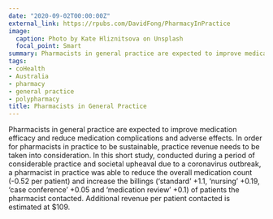 ```yaml
---
date: "2020-09-02T00:00:00Z"
external_link: https://rpubs.com/DavidFong/PharmacyInPractice
image:
  caption: Photo by Kate Hliznitsova on Unsplash
  focal_point: Smart
summary: Pharmacists in general practice are expected to improve medication efficacy and reduce medication complications and adverse effects. In order for pharmacists in practice to be sustainable, practice revenue needs to be taken into consideration. In this short study, conducted during a period of considerable practice and societal upheaval due to a coronavirus outbreak, a pharmacist in practice was able to reduce the overall medication count (-0.52 per patient) and increase the billings (‘standard’ +0.86, ‘nursing’ +0.29, ‘case conference’ +0.04 and ‘medication review’ +0.09) of patients the pharmacist contacted. Additional revenue per patient contacted is estimated at $89.73. 
tags:
- coHealth
- Australia
- pharmacy
- general practice
- polypharmacy
title: Pharmacists in General Practice
---
```

Pharmacists in general practice are expected to improve medication efficacy and reduce medication complications and adverse effects. In order for pharmacists in practice to be sustainable, practice revenue needs to be taken into consideration. In this short study, conducted during a period of considerable practice and societal upheaval due to a coronavirus outbreak, a pharmacist in practice was able to reduce the overall medication count (-0.52 per patient) and increase the billings (‘standard’ +1.1, ‘nursing’ +0.19, ‘case conference’ +0.05 and ‘medication review’ +0.1) of patients the pharmacist contacted. Additional revenue per patient contacted is estimated at $109. 